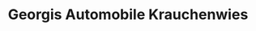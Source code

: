 ---
title: "Georgis Automobile Krauchenwies"
url: /krauchenwies/georgis-automobile-krauchenwies/
shop: Autohaus
---